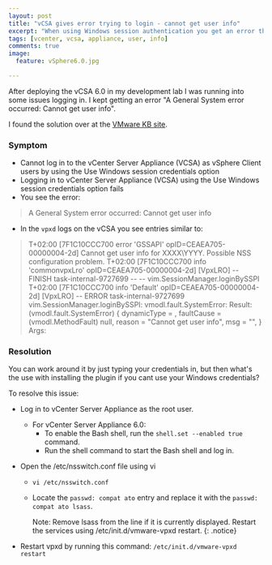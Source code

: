 ```yaml
---
layout: post
title: "vCSA gives error trying to login - cannot get user info"
excerpt: "When using Windows session authentication you get an error that says 'Cannot get user info'. That's not cool, so here's how to fix that."
tags: [vcenter, vcsa, appliance, user, info]
comments: true
image:
  feature: vSphere6.0.jpg

---
```


After deploying the vCSA 6.0 in my development lab I was running into some issues logging in. I kept getting an error "A General System error occurred: Cannot get user info".

I found the solution over at the [VMware KB site](http://kb.vmware.com/selfservice/microsites/search.do?language=en_US&cmd=displayKC&externalId=2050701).


### Symptom



- Cannot log in to the vCenter Server Appliance (VCSA) as vSphere Client users by using the Use Windows session credentials option
- Logging in to vCenter Server Appliance (VCSA) using the Use Windows session credentials option fails
- You see the error:

> A General System error occurred: Cannot get user info

- In the `vpxd` logs on the vCSA you see entries similar to:


> <YYYY-MM-DD>T<TIME>+02:00 [7F1C10CCC700 error 'GSSAPI' opID=CEAEA705-00000004-2d] Cannot get user info for XXXX\YYYY. Possible NSS configuration problem.
<YYYY-MM-DD>T<TIME>+02:00 [7F1C10CCC700 info 'commonvpxLro' opID=CEAEA705-00000004-2d] [VpxLRO] -- FINISH task-internal-9727699 -- -- vim.SessionManager.loginBySSPI
<YYYY-MM-DD>T<TIME>+02:00 [7F1C10CCC700 info 'Default' opID=CEAEA705-00000004-2d] [VpxLRO] -- ERROR task-internal-9727699 vim.SessionManager.loginBySSPI: vmodl.fault.SystemError:
Result:
(vmodl.fault.SystemError) {
dynamicType = <unset>,
faultCause = (vmodl.MethodFault) null,
reason = "Cannot get user info",
msg = "",
}
Args:



### Resolution

You can work around it by just typing your credentials in, but then what's the use with installing the plugin if you cant use your Windows credentials?


To resolve this issue:

- Log in to vCenter Server Appliance as the root user.
  - For vCenter Server Appliance 6.0:
    - To enable the Bash shell, run the `shell.set --enabled true` command.
    - Run the shell command to start the Bash shell and log in.
- Open the /etc/nsswitch.conf file using vi
  - `vi /etc/nsswitch.conf`  
  - Locate the `passwd: compat ato` entry and replace it with the `passwd: compat ato lsass`.

    Note: Remove lsass from the line if it is currently displayed.
    Restart the services using /etc/init.d/vmware-vpxd restart.
{: .notice}

- Restart vpxd by running this command: `/etc/init.d/vmware-vpxd restart`



